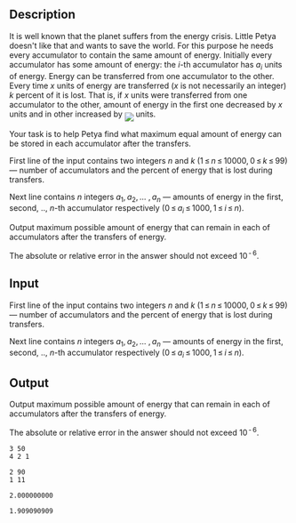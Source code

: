 ## Description

<div><p>It is well known that the planet suffers from the energy crisis. Little Petya doesn't like that and wants to save the world. For this purpose he needs every accumulator to contain the same amount of energy. Initially every accumulator has some amount of energy: the <span class="tex-span"><i>i</i></span>-th accumulator has <span class="tex-span"><i>a</i><sub class="lower-index"><i>i</i></sub></span> units of energy. Energy can be transferred from one accumulator to the other. Every time <span class="tex-span"><i>x</i></span> units of energy are transferred (<span class="tex-span"><i>x</i></span> is not necessarily an integer) <span class="tex-span"><i>k</i></span> percent of it is lost. That is, if <span class="tex-span"><i>x</i></span> units were transferred from one accumulator to the other, amount of energy in the first one decreased by <span class="tex-span"><i>x</i></span> units and in other increased by <img align="middle" class="tex-formula" src="file://yvCElXLj.png" style="max-width: 100.0%;max-height: 100.0%;"> units.</p><p>Your task is to help Petya find what maximum equal amount of energy can be stored in each accumulator after the transfers.</p></div><div class="input-specification"><p>First line of the input contains two integers <span class="tex-span"><i>n</i></span> and <span class="tex-span"><i>k</i></span> (<span class="tex-span">1 ≤ <i>n</i> ≤ 10000, 0 ≤ <i>k</i> ≤ 99</span>) — number of accumulators and the percent of energy that is lost during transfers.</p><p>Next line contains <span class="tex-span"><i>n</i></span> integers <span class="tex-span"><i>a</i><sub class="lower-index">1</sub>, <i>a</i><sub class="lower-index">2</sub>, ... , <i>a</i><sub class="lower-index"><i>n</i></sub></span> — amounts of energy in the first, second, .., <span class="tex-span"><i>n</i></span>-th accumulator respectively (<span class="tex-span">0 ≤ <i>a</i><sub class="lower-index"><i>i</i></sub> ≤ 1000, 1 ≤ <i>i</i> ≤ <i>n</i></span>).</p></div><div class="output-specification"><p>Output maximum possible amount of energy that can remain in each of accumulators after the transfers of energy.</p><p>The absolute or relative error in the answer should not exceed <span class="tex-span">10<sup class="upper-index"> - 6</sup></span>.</p></div>

## Input

<p>First line of the input contains two integers <span class="tex-span"><i>n</i></span> and <span class="tex-span"><i>k</i></span> (<span class="tex-span">1 ≤ <i>n</i> ≤ 10000, 0 ≤ <i>k</i> ≤ 99</span>) — number of accumulators and the percent of energy that is lost during transfers.</p><p>Next line contains <span class="tex-span"><i>n</i></span> integers <span class="tex-span"><i>a</i><sub class="lower-index">1</sub>, <i>a</i><sub class="lower-index">2</sub>, ... , <i>a</i><sub class="lower-index"><i>n</i></sub></span> — amounts of energy in the first, second, .., <span class="tex-span"><i>n</i></span>-th accumulator respectively (<span class="tex-span">0 ≤ <i>a</i><sub class="lower-index"><i>i</i></sub> ≤ 1000, 1 ≤ <i>i</i> ≤ <i>n</i></span>).</p>

## Output

<p>Output maximum possible amount of energy that can remain in each of accumulators after the transfers of energy.</p><p>The absolute or relative error in the answer should not exceed <span class="tex-span">10<sup class="upper-index"> - 6</sup></span>.</p>





```input1
3 50
4 2 1

```




```input2
2 90
1 11

```




```output1
2.000000000

```




```output2
1.909090909

```


